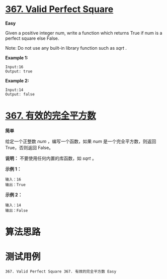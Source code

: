 # [367. Valid Perfect Square][enTitle]

**Easy**

Given a positive integer num, write a function which returns True if num is a perfect square else False.

Note: Do not use any built-in library function such as  *sqrt* .

**Example 1:** 


```
Input:16
Output: true
```


**Example 2:** 

```
Input:14
Output: false
```






# [367. 有效的完全平方数][cnTitle]

**简单**

给定一个正整数  *num* ，编写一个函数，如果  *num*  是一个完全平方数，则返回 True，否则返回 False。

**说明：** 不要使用任何内置的库函数，如  *sqrt* 。

**示例 1：** 

```
输入：16
输出：True
```

**示例 2：** 

```
输入：14
输出：False

```




# 算法思路

# 测试用例
```
367. Valid Perfect Square 367. 有效的完全平方数 Easy
```

[enTitle]: https://leetcode.com/problems/valid-perfect-square/
[cnTitle]: https://leetcode-cn.com/problems/valid-perfect-square/
